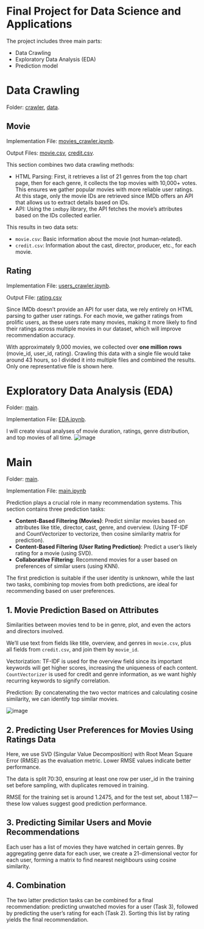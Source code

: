 # Final Project for Data Science and Applications
The project includes three main parts:
- Data Crawling
- Exploratory Data Analysis (EDA)
- Prediction model

# Data Crawling
Folder: [crawler](https://github.com/bathinh001/1712168/tree/main/crawler), [data](https://github.com/bathinh001/1712168/tree/main/data).

## Movie
Implementation File: [movies_crawler.ipynb](https://github.com/bathinh001/1712168/blob/main/crawler/movies_crawler.ipynb).

Output Files: [movie.csv](https://github.com/bathinh001/1712168/blob/main/data/movie.csv), [credit.csv](https://github.com/bathinh001/1712168/blob/main/data/credit.csv).

This section combines two data crawling methods:

- HTML Parsing: First, it retrieves a list of 21 genres from the top chart page, then for each genre, it collects the top movies with 10,000+ votes. This ensures we gather popular movies with more reliable user ratings. At this stage, only the movie IDs are retrieved since IMDb offers an API that allows us to extract details based on IDs.
- API: Using the `imdbpy` library, the API fetches the movie’s attributes based on the IDs collected earlier.

This results in two data sets:
- `movie.csv`: Basic information about the movie (not human-related).
- `credit.csv`: Information about the cast, director, producer, etc., for each movie.

## Rating
Implementation File: [users_crawler.ipynb](https://github.com/bathinh001/1712168/blob/main/crawler/users_crawler.ipynb).

Output File: [rating.csv](https://github.com/bathinh001/1712168/blob/main/data/rating.csv)

Since IMDb doesn’t provide an API for user data, we rely entirely on HTML parsing to gather user ratings. For each movie, we gather ratings from prolific users, as these users rate many movies, making it more likely to find their ratings across multiple movies in our dataset, which will improve recommendation accuracy.

With approximately 9,000 movies, we collected over **one million rows** (movie_id, user_id, rating). Crawling this data with a single file would take around 43 hours, so I divided it into multiple files and combined the results. Only one representative file is shown here.

# Exploratory Data Analysis (EDA)
Folder: [main](https://github.com/bathinh001/1712168/tree/main/main).

Implementation File: [EDA.ipynb](https://github.com/bathinh001/1712168/blob/main/main/EDA.ipynb).

I will create visual analyses of movie duration, ratings, genre distribution, and top movies of all time.
![image](https://github.com/user-attachments/assets/a33e8168-ca4b-4097-a9a5-c744e2d6446a)
# Main
Folder: [main](https://github.com/bathinh001/1712168/tree/main/main).

Implementation File: [main.ipynb](https://github.com/bathinh001/1712168/blob/main/main/main.ipynb)

Prediction plays a crucial role in many recommendation systems. This section contains three prediction tasks:
- **Content-Based Filtering (Movies)**: Predict similar movies based on attributes like title, director, cast, genre, and overview. (Using TF-IDF and CountVectorizer to vectorize, then cosine similarity matrix for prediction).
- **Content-Based Filtering (User Rating Prediction)**: Predict a user’s likely rating for a movie (using SVD).
- **Collaborative Filtering**: Recommend movies for a user based on preferences of similar users (using KNN).

The first prediction is suitable if the user identity is unknown, while the last two tasks, combining top movies from both predictions, are ideal for recommending based on user preferences.

## 1. Movie Prediction Based on Attributes

Similarities between movies tend to be in genre, plot, and even the actors and directors involved.

We’ll use text from fields like title, overview, and genres in `movie.csv`, plus all fields from `credit.csv`, and join them by `movie_id`.

Vectorization: TF-IDF is used for the overview field since its important keywords will get higher scores, increasing the uniqueness of each content. `CountVectorizer` is used for credit and genre information, as we want highly recurring keywords to signify correlation.

Prediction: By concatenating the two vector matrices and calculating cosine similarity, we can identify top similar movies.

![image](https://github.com/user-attachments/assets/0cc23d8d-23ee-48de-893b-b70247818c52)

## 2. Predicting User Preferences for Movies Using Ratings Data

Here, we use SVD (Singular Value Decomposition) with Root Mean Square Error (RMSE) as the evaluation metric. Lower RMSE values indicate better performance.

The data is split 70:30, ensuring at least one row per user_id in the training set before sampling, with duplicates removed in training.

RMSE for the training set is around 1.2475, and for the test set, about 1.187—these low values suggest good prediction performance.

## 3. Predicting Similar Users and Movie Recommendations

Each user has a list of movies they have watched in certain genres. By aggregating genre data for each user, we create a 21-dimensional vector for each user, forming a matrix to find nearest neighbours using cosine similarity.

## 4. Combination
The two latter prediction tasks can be combined for a final recommendation: predicting unwatched movies for a user (Task 3), followed by predicting the user’s rating for each (Task 2). Sorting this list by rating yields the final recommendation.
